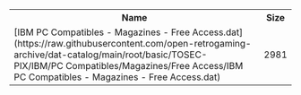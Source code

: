 <table>
<tr><th>Name</th><th>Size</th></tr>
<tr><td>[IBM PC Compatibles - Magazines - Free Access.dat](https://raw.githubusercontent.com/open-retrogaming-archive/dat-catalog/main/root/basic/TOSEC-PIX/IBM/PC Compatibles/Magazines/Free Access/IBM PC Compatibles - Magazines - Free Access.dat)</td><td>2981</td></tr>
</table>
